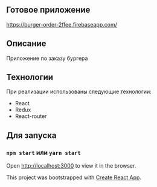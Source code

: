## Готовое приложение 
https://burger-order-2ffee.firebaseapp.com/
## Описание
Приложение по заказу бургера

## Технологии

При реализации   использованы следующие технологии:

- React
- Redux
- React-router 


## Для запуска 

### `npm start` или `yarn start`

Open [http://localhost:3000](http://localhost:3000) to view it in the browser.
 
 This project was bootstrapped with [Create React App](https://github.com/facebookincubator/create-react-app).
